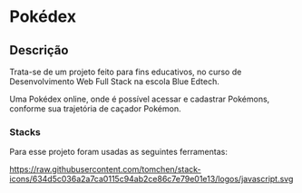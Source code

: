# Pokédex
## Descrição
Trata-se de um projeto feito para fins educativos, no curso de Desenvolvimento Web Full Stack na escola Blue Edtech.

Uma Pokédex online, onde é possível acessar e cadastrar Pokémons, conforme sua trajetória de caçador Pokémon.

### Stacks
Para esse projeto foram usadas as seguintes ferramentas:

https://raw.githubusercontent.com/tomchen/stack-icons/634d5c036a2a7ca0115c94ab2ce86c7e79e01e13/logos/javascript.svg